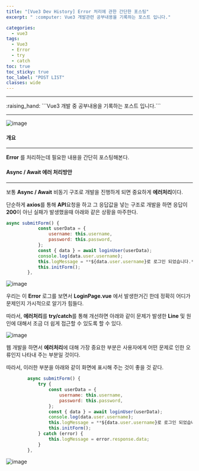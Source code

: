 ```yaml
---
title: "[Vue3 Dev History] Error 처리에 관한 간단한 포스팅"
excerpt: " :computer: Vue3 개발관련 공부내용을 기록하는 포스트 입니다."

categories:
  - vue3
tags:
  - Vue3
  - Error
  - try
  - catch
toc: true
toc_sticky: true
toc_label: "POST LIST"
classes: wide
---
```


<hr>
:raising_hand:  ```Vue3 개발 중 공부내용을 기록하는 포스트 입니다.```
<hr>

![image](https://user-images.githubusercontent.com/56063287/185413077-9423f7fe-02fd-4634-aab4-6c6aa0ea5a9c.png)

#### 개요

---

**Error** 를 처리하는데 필요한 내용을 간단히 포스팅해본다.
#### Async / Await 에러 처리방안
---

보통 **Async / Await** 비동기 구조로 개발을 진행하게 되면 중요하게 **에러처리**이다.

단순하게 **axios**를 통해 **API**요청을 하고 그 응답값을 넣는 구조로 개발을 하면 응답이 **200**이 아닌 실패가 발생했을때 아래와 같은 상황을 마주한다.


```js
async submitForm() {
			const userData = {
				username: this.username,
				password: this.password,
			};
			const { data } = await loginUser(userData);
			console.log(data.user.username);
			this.logMessage = **${data.user.username}로 로그인 되었습니다.**;
			this.initForm();
		},
```

![image](https://user-images.githubusercontent.com/56063287/176569843-ee2d3df5-97f6-471f-baa2-deb3fe946552.png)

우리는 이 **Error** 로그를 보면서 **LoginPage.vue** 에서 발생한거긴 한데 정확히 어디가 문제인지 가시적으로 알기가 힘들다.

따라서, **에러처리**를 **try/catch**를 통해 개선하면 아래와 같이 문제가 발생한 **Line** 및 원인에 대해서 조금 더 쉽게 접근할 수 있도록 할 수 있다.

![image](https://user-images.githubusercontent.com/56063287/176570289-8e6bcfc9-5039-4074-91b1-02514227e77d.png)

웹 개발을 하면서 **에러처리**에 대해 가장 중요한 부분은 사용자에게 어떤 문제로 인한 오류인지 나타내 주는 부분일 것이다.

따라서, 이러한 부분을 아래와 같이 화면에 표시해 주는 것이 좋을 것 같다.

```js
		async submitForm() {
			try {
				const userData = {
					username: this.username,
					password: this.password,
				};
				const { data } = await loginUser(userData);
				console.log(data.user.username);
				this.logMessage = **${data.user.username}로 로그인 되었습니다.**;
				this.initForm();
			} catch (error) {
				this.logMessage = error.response.data;
			}
		},
```
![image](https://user-images.githubusercontent.com/56063287/176570775-ed594802-7ca6-4c6b-b77e-4c0415154bf3.png)